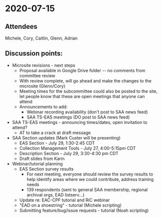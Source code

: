 # 2020-07-15

## Attendees
Michele, Cory, Caitlin, Glenn, Adrian

## Discussion points:
- Microsite revisions - next steps
  - Proposal available in Google Drive folder -- no comments from committee review
  - With review complete, will go ahead and make the changes to the microsite (Glenn/Cory)
  - Meeting times for the subcommittee could also  be posted to the site, let people know that these are open meetings that anyone can attend
  - Announcements to add:
    - Webinar recording availability (don't post to SAA news feed)
    - SAA TS-EAS meetings (DO post to SAA news feed)
- SAA TS-EAS meetings - announcing times/dates, open invitation to attend?
  - AT to take a crack at draft message
- SAA Section updates (Mark Custer will be presenting)
  - EAS Section - July 29, 1:30-2:45 CDT
  - Collection Management Tools - July 27, 4:00-5:15pm CDT
  - Description Section - July 29, 3:30-4:30 pm CDT
  - Draft slides from Karin
- Webinar/tutorial planning
  - EAS Section survey results
    - For next meeting, everyone should review the survey results to help identify areas where we could contribute, address training needs
    - 139 respondents (sent to general SAA membership, regional archival orgs, EAD listserv...)
  - Update re: EAC-CPF tutorial and RiC webinar
  - "EAD on a shoestring" - tutorial (Michele scripting)
  - Submitting feature/bug/issue requests - tutorial (Noah scripting)
